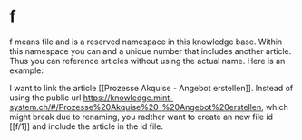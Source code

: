 # f

f means file and is a reserved namespace in this knowledge base. Within this namespace you can and a unique number that includes another article. Thus you can reference articles without using the actual name. Here is an example:

I want to link the article [[Prozesse Akquise - Angebot erstellen]]. Instead of using the public url <https://knowledge.mint-system.ch/#/Prozesse%20Akquise%20-%20Angebot%20erstellen>, which might break due to renaming, you radther want to create an new file id [[f/1]] and include the article in the id file.